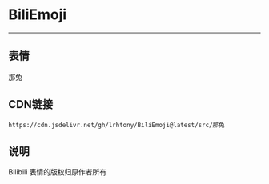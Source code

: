 
# BiliEmoji
---
## 表情
那兔
## CDN链接
```
https://cdn.jsdelivr.net/gh/lrhtony/BiliEmoji@latest/src/那兔
```
## 说明
Bilibili 表情的版权归原作者所有
